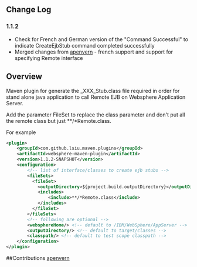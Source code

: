 ## Change Log

### 1.1.2
* Check for French and German version of the "Command Successful" to indicate CreateEjbStub command completed successfully
* Merged changes from [apenvern](https://github.com/apenvern/websphere-maven-plugin) - french support and support for specifying Remote interface

## Overview

Maven plugin for generate the \_XXX\_Stub.class file required in order for stand alone java application to call Remote EJB on Websphere Application Server.

Add the parameter FileSet to replace the class parameter and don't put all the remote class but just **/*Remote.class.

For example

```xml
<plugin>
    <groupId>com.github.lsiu.maven.plugins</groupId>
    <artifactId>websphere-maven-plugin</artifactId>
    <version>1.1.2-SNAPSHOT</version>
    <configuration>
        <!-- list of interface/classes to create ejb stubs -->
        <fileSets>
          <fileSet>
            <outputDirectory>${project.build.outputDirectory}</outputDirectory>
			<includes>
				<include>**/*Remote.class</include>
			</includes>
          </fileSet>
        </fileSets>
        <!-- following are optional -->
        <websphereHome/> <!-- default to /IBM/WebSphere/AppServer -->
        <outputDirectory/> <!-- default to target/classes -->
        <classpath/> <!-- default to test scope classpath -->
    </configuration>
</plugin>
```

##Contributions
[apenvern](https://github.com/apenvern/websphere-maven-plugin)